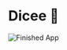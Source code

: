 # Dicee 🎲

![Finished App](https://github.com/londonappbrewery/Images/blob/master/dicee-demo.gif)


